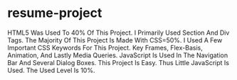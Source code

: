 # resume-project
HTML5 Was Used To 40% Of This Project. I Primarily Used Section And Div Tags.
The Majority Of This Project Is Made With CSS=50%. I Used A Few Important CSS Keywords For This Project. Key Frames, Flex-Basis, Animation, And Lastly Media Queries.
JavaScript Is Used In The Navigation Bar And Several Dialog Boxes. This Project Is Easy. Thus Little JavaScript Is Used. The Used Level Is 10%.
